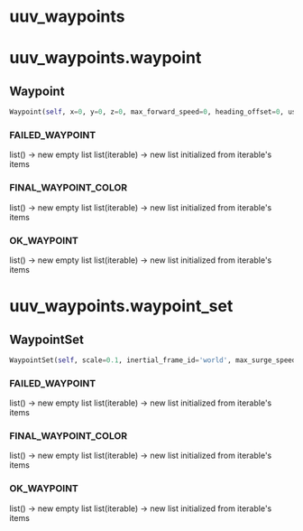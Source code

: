 # uuv_waypoints

# uuv_waypoints.waypoint

## Waypoint
```python
Waypoint(self, x=0, y=0, z=0, max_forward_speed=0, heading_offset=0, use_fixed_heading=False, inertial_frame_id='world', radius_acceptance=0.0)
```

### FAILED_WAYPOINT
list() -> new empty list
list(iterable) -> new list initialized from iterable's items
### FINAL_WAYPOINT_COLOR
list() -> new empty list
list(iterable) -> new list initialized from iterable's items
### OK_WAYPOINT
list() -> new empty list
list(iterable) -> new list initialized from iterable's items
# uuv_waypoints.waypoint_set

## WaypointSet
```python
WaypointSet(self, scale=0.1, inertial_frame_id='world', max_surge_speed=None)
```

### FAILED_WAYPOINT
list() -> new empty list
list(iterable) -> new list initialized from iterable's items
### FINAL_WAYPOINT_COLOR
list() -> new empty list
list(iterable) -> new list initialized from iterable's items
### OK_WAYPOINT
list() -> new empty list
list(iterable) -> new list initialized from iterable's items
